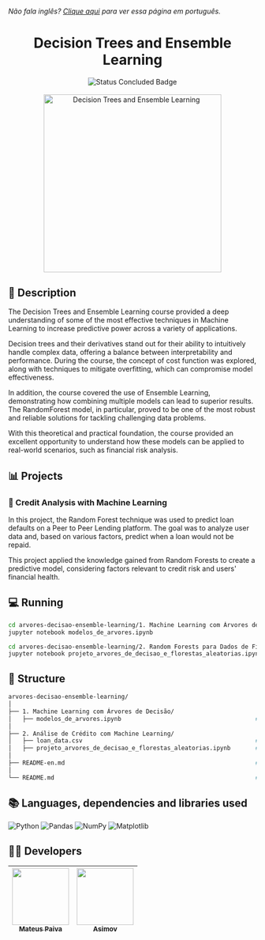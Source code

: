 <h6> Não fala inglês? <a href="https://github.com/mateusopaiva/arvores-decisao-ensemble-learning">Clique aqui</a> para ver essa página em português.</h6>

<h1 align="center">Decision Trees and Ensemble Learning</h1>

<p align="center">
  <img src="http://img.shields.io/static/v1?label=STATUS&message=CONCLUDED&color=GREEN&style=for-the-badge" alt="Status Concluded Badge">
  <br><br>
  <img height="360em" src="https://github.com/user-attachments/assets/ddc317b1-c2c8-47a1-a4be-0d14e4902f54" alt="Decision Trees and Ensemble Learning">
</p>

## 📂 Description
The Decision Trees and Ensemble Learning course provided a deep understanding of some of the most effective techniques in Machine Learning to increase predictive power across a variety of applications.

Decision trees and their derivatives stand out for their ability to intuitively handle complex data, offering a balance between interpretability and performance. During the course, the concept of cost function was explored, along with techniques to mitigate overfitting, which can compromise model effectiveness.

In addition, the course covered the use of Ensemble Learning, demonstrating how combining multiple models can lead to superior results. The RandomForest model, in particular, proved to be one of the most robust and reliable solutions for tackling challenging data problems.

With this theoretical and practical foundation, the course provided an excellent opportunity to understand how these models can be applied to real-world scenarios, such as financial risk analysis.

## 📊 Projects

### 🏫 Credit Analysis with Machine Learning

In this project, the Random Forest technique was used to predict loan defaults on a Peer to Peer Lending platform. The goal was to analyze user data and, based on various factors, predict when a loan would not be repaid.

This project applied the knowledge gained from Random Forests to create a predictive model, considering factors relevant to credit risk and users' financial health.

## 💻 Running
```bash
cd arvores-decisao-ensemble-learning/1. Machine Learning com Árvores de Decisões
jupyter notebook modelos_de_arvores.ipynb
```
```bash
cd arvores-decisao-ensemble-learning/2. Random Forests para Dados de Financiamento Pessoal
jupyter notebook projeto_arvores_de_decisao_e_florestas_aleatorias.ipynb
```

## 📝 Structure
```bash
arvores-decisao-ensemble-learning/
│
├── 1. Machine Learning com Árvores de Decisão/                          
│   ├── modelos_de_arvores.ipynb                                      # Notebook with supervised learning models using decision trees.
│
├── 2. Análise de Crédito com Machine Learning/          
│   ├── loan_data.csv                                                 # Data from a Peer to Peer Lending platform.
│   ├── projeto_arvores_de_decisao_e_florestas_aleatorias.ipynb       # Notebook with credit analysis using decision trees and Random Forest.
│
├── README-en.md                                                      # Documentation in English.
│
└── README.md                                                         # Documentation in Portuguese.
```
## 📚 Languages, dependencies and libraries used
<div style="display: inline_block">
   
  ![Python](https://img.shields.io/badge/python-3670A0?style=for-the-badge&logo=python&logoColor=ffdd54)
  ![Pandas](https://img.shields.io/badge/pandas-%23150458.svg?style=for-the-badge&logo=pandas&logoColor=white)
  ![NumPy](https://img.shields.io/badge/numpy-%23013243.svg?style=for-the-badge&logo=numpy&logoColor=white)
  ![Matplotlib](https://img.shields.io/badge/Matplotlib-%23ffffff.svg?style=for-the-badge&logo=Matplotlib&logoColor=black)

</div>
          
## 🙋‍♂️ Developers
| [<img src="https://avatars.githubusercontent.com/u/106707389?s=400&u=c01ee84b19a35b975ac9634deb3baf48d681a4c5&v=4" width=115><br><sub>Mateus Paiva</sub>](https://github.com/mateusopaiva) | [<img src="https://github.com/mateusopaiva/calculadora/assets/106707389/79e6439c-2110-419b-bdaa-afec6404f65c" width=115><br><sub>Asimov</sub>](https://asimov.academy/)  |
| :---: | :---: |
